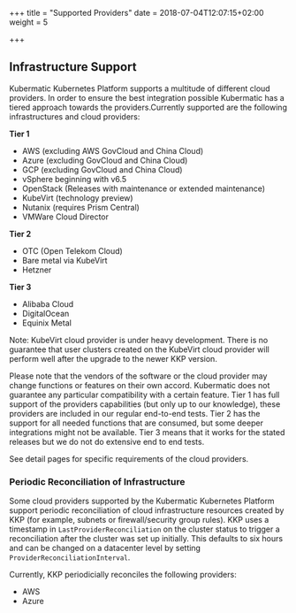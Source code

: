 +++
title = "Supported Providers"
date = 2018-07-04T12:07:15+02:00
weight = 5

+++

## Infrastructure Support

Kubermatic Kubernetes Platform supports a multitude of different cloud providers. In order to ensure the best integration possible Kubermatic has a tiered approach towards the providers.Currently supported are the following infrastructures and cloud providers:

**Tier 1**
* AWS (excluding AWS GovCloud and China Cloud)
* Azure (excluding GovCloud and China Cloud)
* GCP (excluding GovCloud and China Cloud)
* vSphere beginning with v6.5
* OpenStack (Releases with maintenance or extended maintenance)
* KubeVirt (technology preview)
* Nutanix (requires Prism Central)
* VMWare Cloud Director

**Tier 2**
* OTC (Open Telekom Cloud)
* Bare metal via KubeVirt
* Hetzner

**Tier 3**
* Alibaba Cloud
* DigitalOcean
* Equinix Metal

Note: KubeVirt cloud provider is under heavy development. There is no guarantee that user clusters created on the KubeVirt cloud provider will perform well after the upgrade to the newer KKP version.

Please note that the vendors of the software or the cloud provider may change functions or features on their own accord. Kubermatic does not guarantee any particular compatibility with a certain feature. Tier 1 has full support of the providers capabilities (but only up to our knowledge), these providers are included in our regular end-to-end tests. Tier 2 has the support for all needed functions that are consumed, but some deeper integrations might not be available. Tier 3 means that it works for the stated releases but we do not do extensive end to end tests.


See detail pages for specific requirements of the cloud providers.

### Periodic Reconciliation of Infrastructure

Some cloud providers supported by the Kubermatic Kubernetes Platform support periodic reconciliation of cloud infrastructure resources created by KKP (for example, subnets or firewall/security group rules). KKP uses a timestamp in `LastProviderReconciliation` on the cluster status to trigger a reconciliation after the cluster was set up initially. This defaults to six hours and can be changed on a datacenter level by setting `ProviderReconciliationInterval`.

Currently, KKP periodicially reconciles the following providers:

* AWS
* Azure
